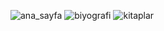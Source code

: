 ![ana_sayfa](https://github.com/user-attachments/assets/6e96d7ec-a88a-48a8-b3de-c1f11f423132)
![biyografi](https://github.com/user-attachments/assets/c671a0a3-23ca-43f8-b037-c096e9696a1b)
![kitaplar](https://github.com/user-attachments/assets/1b6b5028-3dc3-400c-8b1d-eb931e35ffad)

